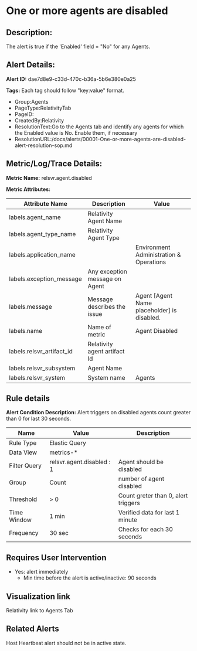 # One or more agents are disabled

## Description: 
The alert is true if the 'Enabled' field = "No" for any Agents.

## Alert Details:
**Alert ID:** dae7d8e9-c33d-470c-b36a-5b6e380e0a25

**Tags:**
Each tag should follow "key:value" format.

- Group:Agents
- PageType:RelativityTab
- PageID:
- CreatedBy:Relativity
- ResolutionText:Go to the Agents tab and identify any agents for which the Enabled value is No. Enable them, if necessary
- ResolutionURL:/docs/alerts/00001-One-or-more-agents-are-disabled-alert-resolution-sop.md

## Metric/Log/Trace Details:
**Metric Name:** relsvr.agent.disabled

**Metric Attributes:**

|Attribute Name|Description|Value|
|-------|---|--|
|labels.agent_name|Relativity Agent Name||
|labels.agent_type_name|Relativity Agent Type|
|labels.application_name||Environment Administration & Operations|
|labels.exception_message|Any exception message on Agent||
|labels.message|Message describes the issue|Agent [Agent Name placeholder] is disabled.|
|labels.name|Name of metric|Agent Disabled|
|labels.relsvr_artifact_id|Relativity agent artifact Id||
|labels.relsvr_subsystem|Agent Name||
|labels.relsvr_system|System name|Agents|

## Rule details
**Alert Condition Description:** Alert triggers on disabled agents count greater than 0 for last 30 seconds.

|Name|Value|Description|
|-|-|-|
|Rule Type| Elastic Query||
|Data View| metrics-*||
|Filter Query|relsvr.agent.disabled : 1|Agent should be disabled|
|Group| Count|number of agent disabled|
|Threshold| > 0| Count greter than 0, alert triggers|
|Time Window| 1 min| Verified data for last 1 minute|
|Frequency| 30 sec|Checks for each 30 seconds|

## Requires User Intervention
- Yes: alert immediately
  - Min time before the alert is active/inactive: 90 seconds

## Visualization link
Relativity link to Agents Tab

## Related Alerts
Host Heartbeat alert should not be in active state.

